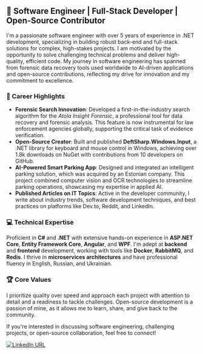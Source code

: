 ## 💼 Software Engineer | Full-Stack Developer | Open-Source Contributor

I'm a passionate software engineer with over 5 years of experience in .NET development, specializing in building robust back-end and full-stack solutions for complex, high-stakes projects. I am motivated by the opportunity to solve challenging technical problems and deliver high-quality, efficient code. My journey in software engineering has spanned from forensic data recovery tools used worldwide to AI-driven applications and open-source contributions, reflecting my drive for innovation and my commitment to excellence.

### 🌟 Career Highlights
- **Forensic Search Innovation**: Developed a first-in-the-industry search algorithm for the *Atola Insight Forensic*, a professional tool for data recovery and forensic analysis. This feature is now instrumental for law enforcement agencies globally, supporting the critical task of evidence verification.
- **Open-Source Creator**: Built and published **DeftSharp.Windows.Input**, a .NET library for keyboard and mouse control in Windows, achieving over 1.8k downloads on NuGet with contributions from 10 developers on GitHub.
- **AI-Powered Smart Parking App**: Designed and integrated an intelligent parking solution, which was acquired by an Estonian company. This project combined computer vision and OCR technologies to streamline parking operations, showcasing my expertise in applied AI.
- **Published Articles on IT Topics**: Active in the developer community, I write about industry trends, software development techniques, and best practices on platforms like Dev.to, Reddit, and LinkedIn.

### 💻 Technical Expertise
Proficient in **C#** and **.NET** with extensive hands-on experience in **ASP.NET Core**, **Entity Framework Core**, **Angular**, and **WPF**. I'm adept at **backend** and **frontend** development, working with tools like **Docker**, **RabbitMQ**, and **Redis**. I thrive in **microservices architectures** and have professional fluency in English, Russian, and Ukrainian.

### 🏆 Core Values
I prioritize quality over speed and approach each project with attention to detail and a readiness to tackle challenges. Open-source development is a passion of mine, as it allows me to learn, share, and give back to the community. 

If you're interested in discussing software engineering, challenging projects, or open-source collaboration, feel free to connect!

[![LinkedIn URL](https://img.shields.io/badge/LinkedIn-Connect-blue?logo=linkedin&style=for-the-badge)](https://www.linkedin.com/in/empiree)
